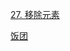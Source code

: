 [27. 移除元素](https://leetcode-cn.com/problems/remove-element/)

[饭团](https://leetcode-cn.com/problems/remove-element/solution/27-yi-chu-yuan-su-by-gallant-meitnervqv/)

